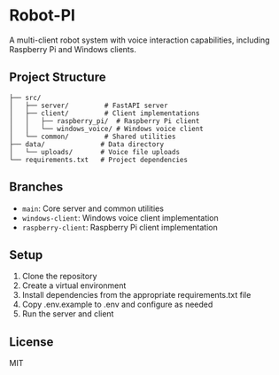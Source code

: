 # Robot-PI

A multi-client robot system with voice interaction capabilities, including Raspberry Pi and Windows clients.

## Project Structure

```
├── src/
│   ├── server/         # FastAPI server
│   ├── client/         # Client implementations
│   │   ├── raspberry_pi/  # Raspberry Pi client
│   │   └── windows_voice/ # Windows voice client
│   └── common/         # Shared utilities
├── data/              # Data directory
│   └── uploads/       # Voice file uploads
└── requirements.txt   # Project dependencies
```

## Branches

- `main`: Core server and common utilities
- `windows-client`: Windows voice client implementation
- `raspberry-client`: Raspberry Pi client implementation

## Setup

1. Clone the repository
2. Create a virtual environment
3. Install dependencies from the appropriate requirements.txt file
4. Copy .env.example to .env and configure as needed
5. Run the server and client

## License

MIT